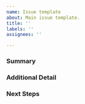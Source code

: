 ```yaml
---
name: Issue template
about: Main issue template.
title: ''
labels: ''
assignees: ''

---
```


<!--
This is a suggested issue template for Rica.

If there is other information that would be helpful to include, please do not hesitate to add it!

Before submitting, please check to make sure that the issue is not already addressed; if there is a related issue, then please cross-reference it by #.
If this is a usage question, please check out NeuroStars here:
https://neurostars.org/
and tag your topic with "Rica"
-->

<!--
Summarize the issue in 1-2 sentences, linking other issues if they are relevant

Note: simply typing # will prompt you for open issues to select from
-->
### Summary

<!--
If needed, add additional detail for:
1. Recreating a bug/problem
2. Any additional context necessary to understand the issue
-->
### Additional Detail

<!--
If desired, add suggested next steps.
If you foresee them in a particular order or priority, please use numbering
-->
### Next Steps

<!-- 
Thank you for submitting your issue!
If you do not receive a response within a calendar week, please post a comment on this issue to catch our attention. 
Some issues may not be resolved right away due to the volunteer nature of the project; thank you for your patience!
-->

